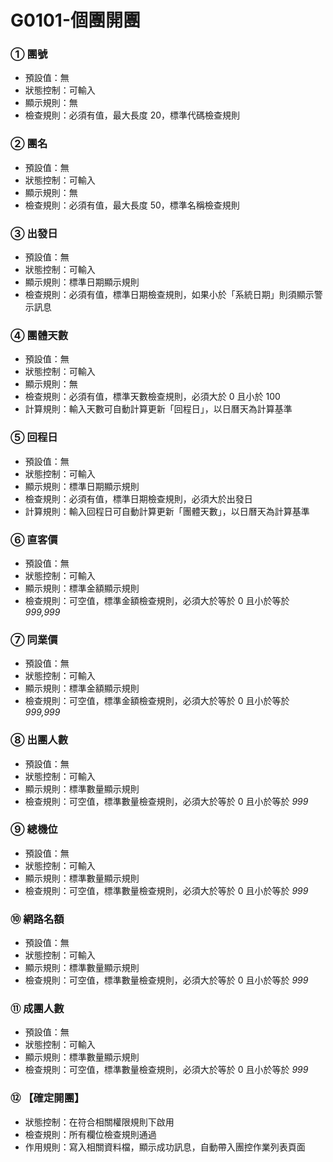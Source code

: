 G0101-個團開團
===
### ① 團號
* 預設值：無
* 狀態控制：可輸入
* 顯示規則：無
* 檢查規則：必須有值，最大長度 20，標準代碼檢查規則

### ② 團名
* 預設值：無
* 狀態控制：可輸入
* 顯示規則：無
* 檢查規則：必須有值，最大長度 50，標準名稱檢查規則

### ③ 出發日
* 預設值：無
* 狀態控制：可輸入
* 顯示規則：標準日期顯示規則
* 檢查規則：必須有值，標準日期檢查規則，如果小於「系統日期」則須顯示警示訊息

### ④ 團體天數
* 預設值：無
* 狀態控制：可輸入
* 顯示規則：無
* 檢查規則：必須有值，標準天數檢查規則，必須大於 0 且小於 100
* 計算規則：輸入天數可自動計算更新「回程日」，以日曆天為計算基準

### ⑤ 回程日
* 預設值：無
* 狀態控制：可輸入
* 顯示規則：標準日期顯示規則
* 檢查規則：必須有值，標準日期檢查規則，必須大於出發日
* 計算規則：輸入回程日可自動計算更新「團體天數」，以日曆天為計算基準

### ⑥ 直客價
* 預設值：無
* 狀態控制：可輸入
* 顯示規則：標準金額顯示規則
* 檢查規則：可空值，標準金額檢查規則，必須大於等於 0 且小於等於 _999,999_

### ⑦ 同業價
* 預設值：無
* 狀態控制：可輸入
* 顯示規則：標準金額顯示規則
* 檢查規則：可空值，標準金額檢查規則，必須大於等於 0 且小於等於 _999,999_

### ⑧ 出團人數
* 預設值：無
* 狀態控制：可輸入
* 顯示規則：標準數量顯示規則
* 檢查規則：可空值，標準數量檢查規則，必須大於等於 0 且小於等於 _999_

### ⑨ 總機位
* 預設值：無
* 狀態控制：可輸入
* 顯示規則：標準數量顯示規則
* 檢查規則：可空值，標準數量檢查規則，必須大於等於 0 且小於等於 _999_

### ⑩ 網路名額
* 預設值：無
* 狀態控制：可輸入
* 顯示規則：標準數量顯示規則
* 檢查規則：可空值，標準數量檢查規則，必須大於等於 0 且小於等於 _999_

### ⑪ 成團人數
* 預設值：無
* 狀態控制：可輸入
* 顯示規則：標準數量顯示規則
* 檢查規則：可空值，標準數量檢查規則，必須大於等於 0 且小於等於 _999_

### ⑫ 【確定開團】
* 狀態控制：在符合相關權限規則下啟用
* 檢查規則：所有欄位檢查規則通過
* 作用規則：寫入相關資料檔，顯示成功訊息，自動帶入團控作業列表頁面
